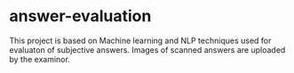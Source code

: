 # answer-evaluation
This project is based on Machine learning and NLP techniques used for evaluaton of subjective answers. Images of scanned answers are uploaded by the examinor.
